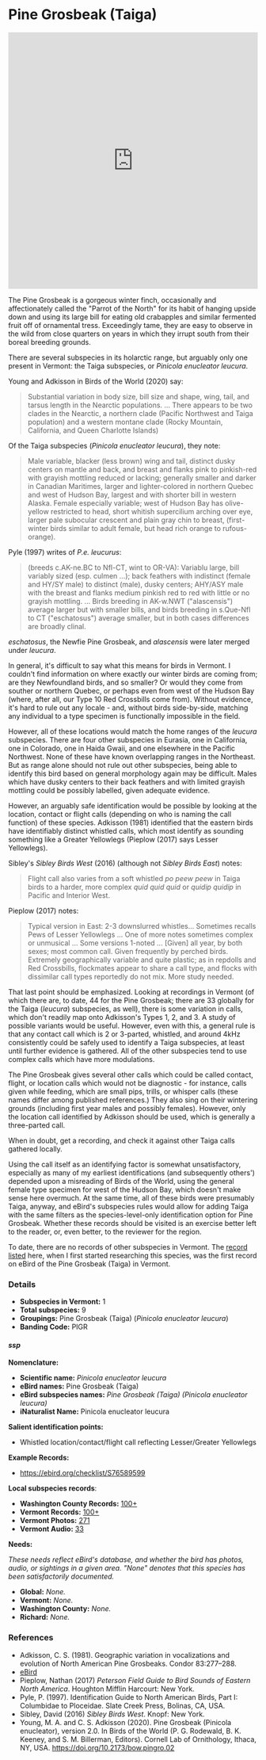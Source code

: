 # Pine Grosbeak (Taiga)

<iframe width="640" height="518" src="https://macaulaylibrary.org/asset/300960971/embed/640" frameborder="0" allowfullscreen style="width:640px;max-width:100%;"></iframe>

The Pine Grosbeak is a gorgeous winter finch, occasionally and affectionately called the "Parrot of the North" for its habit of hanging upside down and using its large bill for eating old crabapples and similar fermented fruit off of ornamental tress. Exceedingly tame, they are easy to observe in the wild from close quarters on years in which they irrupt south from their boreal breeding grounds.

There are several subspecies in its holarctic range, but arguably only one present in Vermont: the Taiga subspecies, or _Pinicola enucleator leucura_.

Young and Adkisson in Birds of the World (2020) say:

> Substantial variation in body size, bill size and shape, wing, tail, and tarsus length in the Nearctic populations. ... There appears to be two clades in the Nearctic, a northern clade (Pacific Northwest and Taiga population) and a western montane clade (Rocky Mountain, California, and Queen Charlotte Islands)

Of the Taiga subspecies (_Pinicola enucleator leucura_), they note:

> Male variable, blacker (less brown) wing and tail, distinct dusky centers on mantle and back, and breast and flanks pink to pinkish-red with grayish mottling reduced or lacking; generally smaller and darker in Canadian Maritimes, larger and lighter-colored in northern Quebec and west of Hudson Bay, largest and with shorter bill in western Alaska. Female especially variable; west of Hudson Bay has olive-yellow restricted to head, short whitish supercilium arching over eye, larger pale subocular crescent and plain gray chin to breast, (first-winter birds similar to adult female, but head rich orange to rufous-orange).

Pyle (1997) writes of _P.e. leucurus_:

> (breeds c.AK-ne.BC to Nfl-CT, wint to OR-VA): Variablu large, bill variably sized (esp. culmen ...); back feathers with indistinct (female and HY/SY male) to distinct (male), dusky centers; AHY/ASY male with the breast and flanks medium pinkish red to red with little or no grayish mottling. ... Birds breeding in AK-w.NWT ("alascensis") average larger but with smaller bills, and birds breeding in s.Que-Nfl to CT ("eschatosus") average smaller, but in both cases differences are broadly clinal.

_eschatosus_, the Newfie Pine Grosbeak, and _alascensis_ were later merged under _leucura_.

In general, it's difficult to say what this means for birds in Vermont. I couldn't find information on where exactly our winter birds are coming from; are they Newfoundland birds, and so smaller? Or would they come from souther or northern Quebec, or perhaps even from west of the Hudson Bay (where, after all, our Type 10 Red Crossbills come from). Without evidence, it's hard to rule out any locale - and, without birds side-by-side, matching any individual to a type specimen is functionally impossible in the field.

However, all of these locations would match the home ranges of the _leucura_ subspecies. There are four other subspecies in Eurasia, one in California, one in Colorado, one in Haida Gwaii, and one elsewhere in the Pacific Northwest. None of these have known overlapping ranges in the Northeast. But as range alone should not rule out other subspecies, being able to identify this bird based on general morphology again may be difficult. Males which have dusky centers to their back feathers and with limited grayish mottling could be possibly labelled, given adequate evidence.

However, an arguably safe identification would be possible by looking at the location, contact or flight calls (depending on who is naming the call function) of these species. Adkisson (1981) identified that the eastern birds have identifiably distinct whistled calls, which most identify as sounding something like a Greater Yellowlegs (Pieplow (2017) says Lesser Yellowlegs).

Sibley's _Sibley Birds West_ (2016) (although not _Sibley Birds East_) notes:

> Flight call also varies from a soft whistled _po peew peew_ in Taiga birds to a harder, more complex _quid quid quid_ or _quidip quidip_ in Pacific and Interior West.

Pieplow (2017) notes:

> Typical version in East: 2-3 downslurred whistles... Sometimes recalls Pews of Lesser Yellowlegs ... One of more notes sometimes complex or unmusical ... Some versions 1-noted ... [Given] all year, by both sexes; most common call. Given frequently by perched birds. Extremely geographically variable and quite plastic; as in repdolls and Red Crossbills, flockmates appear to share a call type, and flocks with dissimilar call types reportedly do not mix. More study needed.

That last point should be emphasized. Looking at recordings in Vermont (of which there are, to date, 44 for the Pine Grosbeak; there are 33 globally for the Taiga (_leucura_) subspecies, as well), there is some variation in calls, which don't readily map onto Adkisson's Types 1, 2, and 3. A study of possible variants would be useful. However, even with this, a general rule is that any contact call which is 2 or 3-parted, whistled, and around 4kHz consistently could be safely used to identify a Taiga subspecies, at least until further evidence is gathered. All of the other subspecies tend to use complex calls which have more modulations.

The Pine Grosbeak gives several other calls which could be called contact, flight, or location calls which would not be diagnostic - for instance, calls given while feeding, which are small pips, trills, or whisper calls (these names differ among published references.) They also sing on their wintering grounds (including first year males and possibly females). However, only the location call identified by Adkisson should be used, which is generally a three-parted call.

When in doubt, get a recording, and check it against other Taiga calls gathered locally.

Using the call itself as an identifying factor is somewhat unsatisfactory, especially as many of my earliest identifications (and subsequently others') depended upon a misreading of Birds of the World, using the general female type specimen for west of the Hudson Bay, which doesn't make sense here overmuch. At the same time, all of these birds were presumably Taiga, anyway, and eBird's subspecies rules would allow for adding Taiga with the same filters as the species-level-only identification option for Pine Grosbeak. Whether these records should be visited is an exercise better left to the reader, or, even better, to the reviewer for the region.

To date, there are no records of other subspecies in Vermont. The [record listed](https://ebird.org/checklist/S76190268) here, when I first started researching this species, was the first record on eBird of the Pine Grosbeak (Taiga) in Vermont.

### Details

- **Subspecies in Vermont:** 1
- **Total subspecies:** 9
- **Groupings:** Pine Grosbeak (Taiga) (_Pinicola enucleator leucura_)
- **Banding Code:** PIGR

#### _ssp_

**Nomenclature:**
- **Scientific name:** _Pinicola enucleator leucura_
- **eBird names:** Pine Grosbeak (Taiga)
- **eBird subspecies names:** _Pine Grosbeak (Taiga) (Pinicola enucleator leucura)_
- **iNaturalist Name:** Pinicola enucleator leucura

**Salient identification points:**
- Whistled location/contact/flight call reflecting Lesser/Greater Yellowlegs

**Example Records:**
- https://ebird.org/checklist/S76589599

**Local subspecies records**:
- **Washington County Records:** [100+](https://ebird.org/map/pingro6?neg=true&env.minX=&env.minY=&env.maxX=&env.maxY=&zh=false&gp=false&ev=Z&mr=1-12&bmo=1&emo=12&yr=all&byr=1900&eyr=2021)
- **Vermont Records:** [100+](https://ebird.org/map/pingro6?neg=true&env.minX=&env.minY=&env.maxX=&env.maxY=&zh=false&gp=false&ev=Z&mr=1-12&bmo=1&emo=12&yr=all&byr=1900&eyr=2021)
- **Vermont Photos:** [271](https://ebird.org/media/catalog?taxonCode=pingro6&mediaType=p&q=Pine%20Grosbeak%20(Taiga)%20-%20Pinicola%20enucleator%20leucura)
- **Vermont Audio:** [33](https://ebird.org/media/catalog?taxonCode=pingro6&mediaType=a&q=Pine%20Grosbeak%20(Taiga)%20-%20Pinicola%20enucleator%20leucura)

**Needs:**

_These needs reflect eBird's database, and whether the bird has photos, audio, or sightings in a given area. "None" denotes that this species has been satisfactorily documented._

- **Global:** _None._
- **Vermont:** _None._
- **Washington County:** _None._
- **Richard:** _None._

### References

- Adkisson, C. S. (1981). Geographic variation in vocalizations and evolution of North American Pine Grosbeaks. Condor 83:277–288.
- [eBird](https://ebird.org/species/pingro)
- Pieplow, Nathan (2017) _Peterson Field Guide to Bird Sounds of Eastern North America_. Houghton Mifflin Harcourt: New York.
- Pyle, P. (1997). Identification Guide to North American Birds, Part I: Columbidae to Ploceidae. Slate Creek Press, Bolinas, CA, USA.
- Sibley, David (2016) _Sibley Birds West_. Knopf: New York.
- Young, M. A. and C. S. Adkisson (2020). Pine Grosbeak (Pinicola enucleator), version 2.0. In Birds of the World (P. G. Rodewald, B. K. Keeney, and S. M. Billerman, Editors). Cornell Lab of Ornithology, Ithaca, NY, USA. https://doi.org/10.2173/bow.pingro.02
